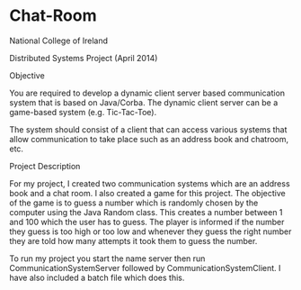 # Chat-Room
National College of Ireland

Distributed Systems Project (April 2014)

Objective

You are required to develop a dynamic client server based communication system that is based on Java/Corba. The dynamic client server can be a game-based system (e.g. Tic-Tac-Toe). 

The system should consist of a client that can access various systems that allow communication to take place such as an address book and chatroom, etc.

Project Description

For my project, I created two communication systems which are an address book and a chat room. I also created a game for this project. The objective of the game is to guess a number which is randomly chosen by the computer using the Java Random class. This creates a number between 1 and 100 which the user has to guess. The player is informed if the number they guess is too high or too low and whenever they guess the right number they are told how many attempts it took them to guess the number.

To run my project you start the name server then run CommunicationSystemServer followed by CommunicationSystemClient. I have also included a batch file which does this.


